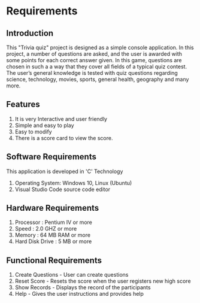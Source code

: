 # Requirements

## Introduction

This "Trivia quiz" project is designed as a simple console application. In this project, a number of questions are asked, and the user is awarded with some points for each correct answer given. In this game, questions are chosen in such a a way that they cover all fields of a typical quiz contest. The user’s general knowledge is tested with quiz questions regarding science, technology, movies, sports, general health, geography and many more. 

## Features

1. It is very Interactive and user friendly
2. Simple and easy to play
3. Easy to modify
4. There is a score card to view the score.

## Software Requirements

This application is developed in 'C' Technology

1. Operating System: Windows 10, Linux (Ubuntu)
2. Visual Studio Code source code editor

## Hardware Requirements

1. Processor        : Pentium IV or more
2. Speed            : 2.0 GHZ or more
3. Memory           : 64 MB RAM or more
4. Hard Disk Drive  : 5 MB or more

## Functional Requirements

1. Create Questions            - User can create questions
2. Reset Score                 - Resets the score when the user registers new high score
3. Show Records                - Displays the record of the participants
4. Help                        - Gives the user instructions and provides help

